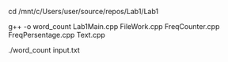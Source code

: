 cd /mnt/c/Users/user/source/repos/Lab1/Lab1

g++ -o word_count Lab1Main.cpp FileWork.cpp FreqCounter.cpp FreqPersentage.cpp Text.cpp

./word_count input.txt
